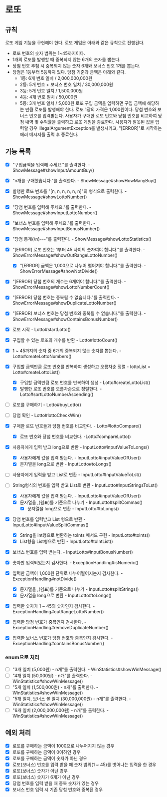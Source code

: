 # 로또

## 규칙
로또 게임 기능을 구현해야 한다. 로또 게임은 아래와 같은 규칙으로 진행된다.
- 로또 번호의 숫자 범위는 1~45까지이다.
- 1개의 로또를 발행할 때 중복되지 않는 6개의 숫자를 뽑는다.
- 당첨 번호 추첨 시 중복되지 않는 숫자 6개와 보너스 번호 1개를 뽑는다.
- 당첨은 1등부터 5등까지 있다. 당첨 기준과 금액은 아래와 같다.
    - 1등: 6개 번호 일치 / 2,000,000,000원
    - 2등: 5개 번호 + 보너스 번호 일치 / 30,000,000원
    - 3등: 5개 번호 일치 / 1,500,000원
    - 4등: 4개 번호 일치 / 50,000원
    - 5등: 3개 번호 일치 / 5,000원
      로또 구입 금액을 입력하면 구입 금액에 해당하는 만큼 로또를 발행해야 한다.
      로또 1장의 가격은 1,000원이다.
      당첨 번호와 보너스 번호를 입력받는다.
      사용자가 구매한 로또 번호와 당첨 번호를 비교하여 당첨 내역 및 수익률을 출력하고 로또 게임을 종료한다.
      사용자가 잘못된 값을 입력할 경우 IllegalArgumentException를 발생시키고, "[ERROR]"로 시작하는 에러 메시지를 출력 후 종료한다.

## 기능 목록
- [x] "구입금액을 입력해 주세요."를 출력한다. - ShowMessage#showInputAmountBuy()
- [x] "n개를 구매했습니다."를 출력한다. - ShowMessage#showHowManyBuy()
- [x] 발행한 로또 번호를 "[n, n, n, n, n, n]"의 형식으로 출력한다. - ShowMessage#showLottoNumber()
- [x] "당첨 번호를 입력해 주세요."를 출력한다. - ShowMessage#showInputLottoNumber()
- [x] "보너스 번호를 입력해 주세요."를 출력한다. - ShowMessage#showInputBonusNumber()
- [x] "당첨 통계{\n}---"를 출력한다. - ShowMessage#showLottoStatistics()

- [x] "[ERROR] 로또 번호는 1부터 45 사이의 숫자여야 합니다."를 출력한다. - ShowErrorMessage#showOutRangeLottoNumber()
  - [x] "[ERROR] 금액은 1,000으로 나누어 떨어져야 합니다."를 출력한다. - ShowErrorMessage#showNotDivide()
- [x] "[ERROR] 당첨 번호의 개수는 6개여야 합니다."를 출력한다. - ShowErrorMessage#showLottoNumberCount()
- [x] "[ERROR] 당첨 번호는 중복될 수 없습니다."를 출력한다. - ShowErrorMessage#showDuplicateLottoNumber()
- [x] "[ERROR] 보너스 번호는 당첨 번호와 중복될 수 없습니다."를 출력한다. - ShowErrorMessage#showContainsBonusNumber()

- [x] 로또 시작 - Lotto#startLotto()
- [x] 구입할 수 있는 로또의 개수를 반환 - Lotto#lottoCount()
- [x] 1 ~ 45까지의 숫자 중 6개의 중복되지 않는 숫자를 뽑는다. - Lotto#createLottoNumbers()
- [x] 구입할 금액만큼 로또 번호를 반복하여 생성하고 오름차순 정렬 - lottoList = Lotto#createLottoList()
  - [x] 구입할 금액만큼 로또 번호를 반복하여 생성 - Lotto#createLottoList()
  - [x] 발행한 로또 번호를 오름차순으로 정렬한다. - Lotto#sortLottoNumberAscending()

- [ ] 로또를 구매하기 - Lotto#buyLotto()
- [ ] 당첨 확인 - Lotto#lottoCheckWin()

- [x] 구매한 로또 번호들과 당첨 번호를 비교한다. - Lotto#lottoCompare()
  - [x] 로또 번호와 당첨 번호를 비교한다. -Lotto#compareLotto()

- [x] 사용자에게 입력 받고 long으로 반환 - InputLotto#inputValueToLongs()
  - [x] 사용자에게 값을 입력 받는다. - InputLotto#inputValueOfUser()
  - [x] 문자열을 long으로 변환 - InputLotto#toLongs()
- [ ] 사용자에게 입력을 받고 List로 변환 - InputLotto#InputValueToLst()
- [ ] String형식의 번호를 입력 받고 List로 변환 - InputLotto#InputStringsToLst()
  - [x] 사용자에게 값을 입력 받는다. - InputLotto#inputValueOfUser()
  - [x] 문자열을 ,(쉼표)를 기준으로 나누기 - InputLotto#splitCommas()
    - [x] 문자열을 long으로 변환 - InputLotto#toLongs()
- [x] 당첨 번호를 입력받고 List<Integer> 형으로 반환 - InputLotto#InputValueSplitCommas()
  - [x] String을 int형으로 변환하는 toInts 메서드 구현 - InputLotto#toInts()
  - [x] List<String>형을 List<Integer>형으로 반환 - InputLotto#toIntList()
- [x] 보너스 번호를 입력 받는다. - InputLotto#inputBonusNumber()

- [x] 숫자만 입력되었는지 검사한다. - ExceptionHandling#isNumeric()
- [x] 입력한 금액이 1,000원 단위로 나누어떨어지는지 검사한다. - ExceptionHandling#notDivide()
  - [x] 문자열을 ,(쉼표)를 기준으로 나누기 - InputLotto#splitStrings()
  - [x] 문자열을 long으로 변환 - InputLotto#toLongs()
- [x] 입력한 숫자가 1 ~ 45의 숫자인지 검사한다. - ExceptionHandling#outRangeLottoNumber()
- [x] 입력한 당첨 번호가 중복인지 검사한다. - ExceptionHandling#removeDuplicateNumber()
- [x] 입력한 보너스 번호가 당첨 번호와 중복인지 검사한다. - ExceptionHandling#containsBonusNumber()

### enum으로 처리
- [ ] "3개 일치 (5,000원) - n개"를 출력한다. - WinStatistics#showWinMessage()
- [ ] "4개 일치 (50,000원) - n개"를 출력한다. - WinStatistics#showWinMessage()
- [ ] "5개 일치 (1,500,000원) - n개"를 출력한다. - WinStatistics#showWinMessage()
- [ ] "5개 일치, 보너스 볼 일치 (30,000,000원) - n개"를 출력한다. - WinStatistics#showWinMessage()
- [ ] "6개 일치 (2,000,000,000원) - n개"를 출력한다. - WinStatistics#showWinMessage()

## 예외 처리
- [x] 로또를 구매하는 금액이 1000으로 나누어지지 않는 경우
- [x] 로또를 구매하는 금액이 0이하인 경우
- [x] 로또를 구매하는 금액이 숫자가 아닌 경우
- [x] 로또(보너스) 번호를 입력 받을 때 숫자 범위(1 ~ 45)를 벗어나는 입력을 한 경우 
- [x] 로또(보너스) 숫자가 아닌 경우
- [x] 로또(보너스) 숫자가 6개가 아닌 경우
- [x] 당첨 번호를 입력 받을 때 중복 숫자가 있는 경우
- [x] 보너스 번호 입력 시 기존 당첨 번호와 중복된 경우